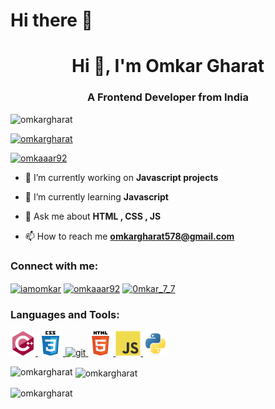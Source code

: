 # Hi there 👋

<h1 align="center">Hi 👋, I'm Omkar Gharat</h1>
<h3 align="center">A Frontend Developer from India</h3>

<p align="left"> <img src="https://komarev.com/ghpvc/?username=omkargharat&label=Profile%20views&color=0e75b6&style=flat" alt="omkargharat" /> </p>

<p align="left"> <a href="https://github.com/ryo-ma/github-profile-trophy"><img src="https://github-profile-trophy.vercel.app/?username=omkargharat" alt="omkargharat" /></a> </p>

<p align="left"> <a href="https://twitter.com/Omkaaar92" target="blank"><img src="https://img.shields.io/twitter/follow/omkaaar92?logo=twitter&style=for-the-badge" alt="omkaaar92" /></a> </p>

- 🔭 I’m currently working on **Javascript projects**

- 🌱 I’m currently learning **Javascript**

- 💬 Ask me about **HTML , CSS , JS**

- 📫 How to reach me **omkargharat578@gmail.com**

<h3 align="left">Connect with me:</h3>
<p align="left">
<a href="https://codepen.io/iamomkar" target="blank"><img align="center" src="https://raw.githubusercontent.com/rahuldkjain/github-profile-readme-generator/master/src/images/icons/Social/codepen.svg" alt="iamomkar" height="30" width="40" /></a>
<a href="https://twitter.com/omkaaar92" target="blank"><img align="center" src="https://raw.githubusercontent.com/rahuldkjain/github-profile-readme-generator/master/src/images/icons/Social/twitter.svg" alt="omkaaar92" height="30" width="40" /></a>
<a href="https://instagram.com/0mkar_7_7" target="blank"><img align="center" src="https://raw.githubusercontent.com/rahuldkjain/github-profile-readme-generator/master/src/images/icons/Social/instagram.svg" alt="0mkar_7_7" height="30" width="40" /></a>
</p>

<h3 align="left">Languages and Tools:</h3>
<p align="left"> <a href="https://www.w3schools.com/cpp/" target="_blank"> <img src="https://raw.githubusercontent.com/devicons/devicon/master/icons/cplusplus/cplusplus-original.svg" alt="cplusplus" width="40" height="40"/> </a> <a href="https://www.w3schools.com/css/" target="_blank"> <img src="https://raw.githubusercontent.com/devicons/devicon/master/icons/css3/css3-original-wordmark.svg" alt="css3" width="40" height="40"/> </a> <a href="https://git-scm.com/" target="_blank"> <img src="https://www.vectorlogo.zone/logos/git-scm/git-scm-icon.svg" alt="git" width="40" height="40"/> </a> <a href="https://www.w3.org/html/" target="_blank"> <img src="https://raw.githubusercontent.com/devicons/devicon/master/icons/html5/html5-original-wordmark.svg" alt="html5" width="40" height="40"/> </a> <a href="https://developer.mozilla.org/en-US/docs/Web/JavaScript" target="_blank"> <img src="https://raw.githubusercontent.com/devicons/devicon/master/icons/javascript/javascript-original.svg" alt="javascript" width="40" height="40"/> </a> <a href="https://www.python.org" target="_blank"> <img src="https://raw.githubusercontent.com/devicons/devicon/master/icons/python/python-original.svg" alt="python" width="40" height="40"/> </a> </p>

<p><img align="left" src="https://github-readme-stats.vercel.app/api/top-langs?username=omkargharat&show_icons=true&locale=en&layout=compact" alt="omkargharat" /></p>

<p>&nbsp;<img align="center" src="https://github-readme-stats.vercel.app/api?username=omkargharat&show_icons=true&locale=en" alt="omkargharat" /></p>

<p><img align="center" src="https://github-readme-streak-stats.herokuapp.com/?user=omkargharat&" alt="omkargharat" /></p>


<!--
**OmkarGharat/OmkarGharat** is a ✨ _special_ ✨ repository because its `README.md` (this file) appears on your GitHub profile.

Here are some ideas to get you started:

- 🔭 I’m currently working on ...
- 🌱 I’m currently learning ...
- 👯 I’m looking to collaborate on ...
- 🤔 I’m looking for help with ...
- 💬 Ask me about ...
- 📫 How to reach me: ...
- 😄 Pronouns: ...
- ⚡ Fun fact: ...
-->
